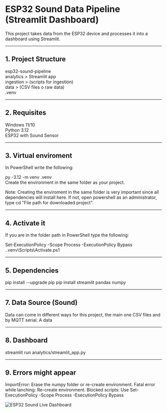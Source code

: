 # ESP32 Sound Data Pipeline (Streamlit Dashboard)
This project takes data from the ESP32 device and processes it into a dashboard using Streamlit. 

-------------------------------------------------------------------------------------------------------------------------------------------------------------------------------

## 1. Project Structure
esp32-sound-pipeline  
analytics > Streamlit app  
ingestion > (scripts for ingestión)  
data > (CSV files o raw data)  
.venv  

-------------------------------------------------------------------------------------------------------------------------------------------------------------------------------

## 2. Requisites
Windows 11/10  
Python 3.12   
ESP32 with Sound Sensor

-------------------------------------------------------------------------------------------------------------------------------------------------------------------------------

## 3. Virtual enviroment

In PowerShell write the following:

py -3.12 -m venv .venv  
Create the environment in the same folder as your project. 

Note: Creating the enviroment in the same folder is very important since all dependencies will install here. If not, open powershell as an administrator, type cd "File path for downloaded project".

-------------------------------------------------------------------------------------------------------------------------------------------------------------------------------

## 4. Activate it  

If you are in the folder path in PowerShell type the following: 

Set-ExecutionPolicy -Scope Process -ExecutionPolicy Bypass
.\.venv\Scripts\Activate.ps1

-------------------------------------------------------------------------------------------------------------------------------------------------------------------------------

## 5. Dependencies
   
pip install --upgrade pip
pip install streamlit pandas numpy

-------------------------------------------------------------------------------------------------------------------------------------------------------------------------------

## 7. Data Source (Sound)
Data can come in different ways for this project, the main one CSV files and by MQTT serial. A data 

-------------------------------------------------------------------------------------------------------------------------------------------------------------------------------

## 8. Dashboard
streamlit run analytics/streamlit_app.py

-------------------------------------------------------------------------------------------------------------------------------------------------------------------------------

## 9. Errors might appear
ImportError: Erase the numpy folder or re-create environment. 
Fatal error while lanching: Re-create environment.
Blocked scripts: Use Set-ExecutionPolicy -Scope Process -ExecutionPolicy Bypass

![ESP32 Sound Live Dashboard](https://imgur.com/a/33wbRLL)
